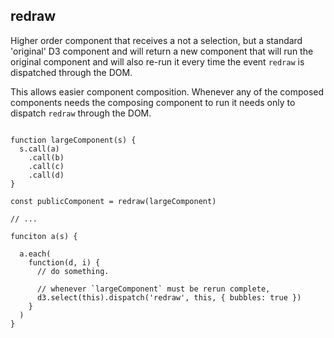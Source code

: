 ## redraw

Higher order component that receives a not a selection, but a standard 'original' D3 component and will return a new component that will run the original component and will also re-run it every time the event `redraw` is dispatched through the DOM.

This allows easier component composition.  Whenever any of the composed components needs the composing component to run it needs only to dispatch `redraw` through the DOM.


```

function largeComponent(s) {
  s.call(a)
    .call(b)
    .call(c)
    .call(d)
}

const publicComponent = redraw(largeComponent)

// ... 

funciton a(s) {

  a.each(
    function(d, i) {
      // do something.

      // whenever `largeComponent` must be rerun complete,
      d3.select(this).dispatch('redraw', this, { bubbles: true })
    }
  )
}
```

